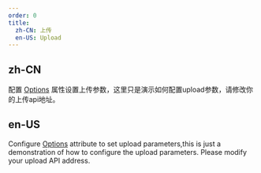 ```yaml
---
order: 0
title:
  zh-CN: 上传
  en-US: Upload
---
```


## zh-CN

配置 [Options](https://ld246.com/article/1549638745630#options) 属性设置上传参数，这里只是演示如何配置upload参数，请修改你的上传api地址。

## en-US

Configure [Options](https://ld246.com/article/1549638745630#options) attribute to set upload parameters,this is just a demonstration of how to configure the upload parameters. Please modify your upload API address.
